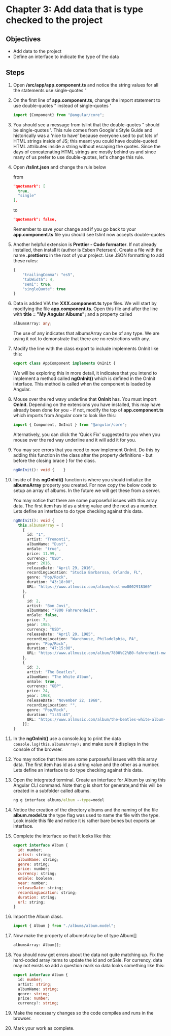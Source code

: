 # Chapter 3: Add data that is type checked to the project

## Objectives

- Add data to the project
- Define an interface to indicate the type of the data

## Steps

1. Open **/src/app/app.component.ts** and notice the string values for all the statements use single-quotes '

1. On the first line of **app.component.ts**, change the import statement to use double-quotes " instead of single-quotes '
  
    ```typescript
    import {Component} from "@angular/core";
    ```

1. You should see a message from tslint that the double-quotes " should be single-quotes '. This rule comes from Google's Style Guide and historically was a 'nice to have' because everyone used to put lots of HTML strings inside of JS; this meant you could have double-quoted HTML attributes inside a string without escaping the quotes. Since the days of concatenating HTML strings are mostly behind us and since many of us prefer to use double-quotes, let's change this rule.

2. Open **/tslint.json** and change the rule below

    from
    ```json
    "quotemark": [
      true,
      "single"
    ],
    ```

    to
    ```json
    "quotemark": false,
    ```

    Remember to save your change and if you go back to your **app.component.ts** file you should see tslint now accepts double-quotes

3.  Another helpful extension is **Prettier - Code formatter**. If not already installed, then install it (author is Esben Petersen). Create a file with the name **.prettierrc** in the root of your project. Use JSON formatting to add these rules:

    ```typescript
    {
        "trailingComma": "es5",
        "tabWidth": 4,
        "semi": true,
        "singleQuote": true
    }
    ```

4.  Data is added VIA the **XXX.component.ts** type files. We will start by modifying the file **app.component.ts**. Open this file and after the line with **title = "My Angular Albums";**
    and a property called

    ```typescript
    albumsArray: any;
    ```

    The use of any indicates that albumsArray can be of any type. We are using it not to demonstrate that there are no restrictions with any.

5.  Modify the line with the class export to include implements OnInit like this:

    ```typescript
    export class AppComponent implements OnInit {
    ```

    We will be exploring this in more detail, it indicates that you intend to implement a method called **ngOnInit()** which is defined in the OnInit interface. This method is called when the component is loaded by Angular.

6.  Mouse over the red wavy underline that **OnInit** has. You must import **OnInit**. Depending on the extensions you have installed, this may have already been done for you - if not, modify the top of **app.component.ts** which imports from Angular core to look like this:

    ```typescript
    import { Component, OnInit } from "@angular/core";
    ```

    Alternatively, you can click the 'Quick Fix' suggested to you when you mouse over the red way underline and it will add it for you.

7.  You may see errors that you need to now implement OnInit. Do this by adding this function in the class after the property definitions - but before the closing brace } for the class.

    ```typescript
    ngOnInit(): void {    }
    ```

8.  Inside of this **ngOnInit()** function is where you should initialize the **albumsArray** property you created. For now copy the below code to setup an array of albums. In the future we will get these from a server.

    You may notice that there are some purposeful issues with this array data. The first item has id as a string value and the next as a number. Lets define an interface to do type checking against this data.

    ```typescript
    ngOnInit(): void {
      this.albumsArray = [
        {
          id: "1",
          artist: "Tremonti",
          albumName: "Dust",
          onSale: "true",
          price: 11.99,
          currency: "USD",
          year: 2016,
          releaseDate: "April 29, 2016",
          recordingLocation: "Studio Barbarosa, Orlando, FL",
          genre: "Pop/Rock",
          duration: "43:18:00",
          URL: "https://www.allmusic.com/album/dust-mw0002918360"
        },
        {
          id: 2,
          artist: "Bon Jovi",
          albumName: "7800 Fahrerenheit",
          onSale: false,
          price: 7,
          year: 1985,
          currency: "USD",
          releaseDate: "April 20, 1985",
          recordingLocation: "Warehouse, Philadelphia, PA",
          genre: "Pop/Rock",
          duration: "47:15:00",
          URL: "https://www.allmusic.com/album/7800%C2%B0-fahrenheit-mw0000189199"
        },
        {
          id: 3,
          artist: "The Beatles",
          albumName: "The White Album",
          onSale: true,
          currency: "GBP",
          price: 24,
          year: 1968,
          releaseDate: "November 22, 1968",
          recordingLocation: "",
          genre: "Pop/Rock",
          duration: "1:33:43",
          URL: "https://www.allmusic.com/album/the-beatles-white-album-mw0000418113"
        }];
    }
    ```

9.  In the **ngOnInit()** use a console.log to print the data `console.log(this.albumsArray);` and make sure it displays in the console of the browser.

10. You may notice that there are some purposeful issues with this array data. The first item has id as a string value and the other as a number. Lets define an interface to do type checking against this data.

11. Open the integrated terminal. Create an interface for Album by using this Angular CLI command. Note that g is short for generate,and this will be created in a subfolder called albums.

    ```bat
    ng g interface albums/album --type=model
    ```

12. Notice the creation of the directory albums and the naming of the file **album.model.ts** the type flag was used to name the file with the type. Look inside this file and notice it is rather bare bones but exports an interface.

13. Complete the interface so that it looks like this:

    ```javascript
    export interface Album {
      id: number;
      artist: string;
      albumName: string;
      genre: string;
      price: number;
      currency: string;
      onSale: boolean;
      year: number;
      releaseDate: string;
      recordingLocation: string;
      duration: string;
      url: string;
    }
    ```

14. Import the Album class.

    ```typescript
    import { Album } from "./albums/album.model";
    ```

15. Now make the property of albumsArray be of type Album[]

    ```typescript
    albumsArray: Album[];
    ```

16. You should now get errors about the data not quite matching up. Fix the hard-coded array items to update the id and onSale. For currency, data may not exists so add a question mark so data looks something like this:

    ```typescript
    export interface Album {
      id: number;
      artist: string;
      albumName: string;
      genre: string;
      price: number;
      currency?: string;
    ```

17. Make the necessary changes so the code compiles and runs in the browser.

18. Mark your work as complete.